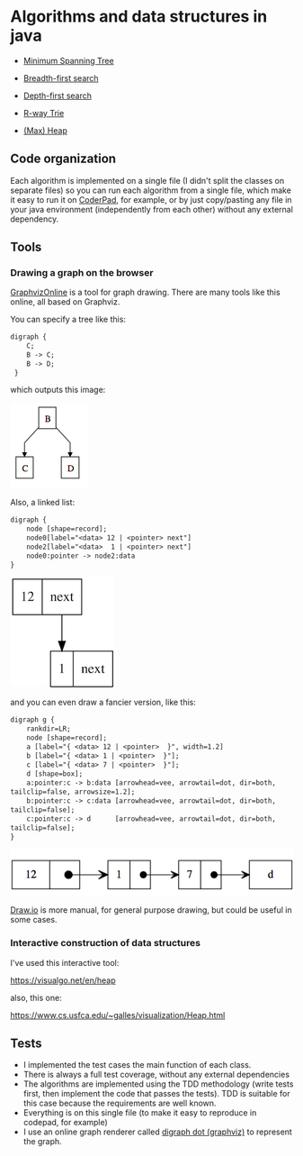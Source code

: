 # Algorithms and data structures in java

- [Minimum Spanning Tree](https://github.com/davps/algorithms-and-data-structures-in-java/blob/master/src/algorithms/SpanningTree.java) 

- [Breadth-first search](https://github.com/davps/algorithms-and-data-structures-in-java/blob/master/src/datastructures/graph/BFS.java)

- [Depth-first search](https://github.com/davps/algorithms-and-data-structures-in-java/blob/master/src/datastructures/graph/DFS.java)

- [R-way Trie](https://github.com/davps/algorithms-and-data-structures-in-java/blob/master/src/datastructures/sorting/bydigit/TrieST.java)

- [(Max) Heap](https://github.com/davps/algorithms-and-data-structures-in-java/blob/master/src/datastructures/tree/MaxHeap.java)

## Code organization

Each algorithm is implemented on a single file (I didn't split the classes on separate files) so you can run each algorithm from a single file, which make it easy to run it on [CoderPad](https://coderpad.io), for example, or by just copy/pasting any file in your java environment (independently from each other) without any external dependency.

## Tools 

### Drawing a graph on the browser

[GraphvizOnline](https://dreampuf.github.io/GraphvizOnline/) is a tool for graph drawing. There are many tools like this online, all based on Graphviz.

You can specify a tree like this:

```
digraph {
    C;
    B -> C;
    B -> D;
 }
```
which outputs this image:

![Demo Digraph](./assets/graph1.png?raw=true)

Also, a linked list:

```
digraph {
    node [shape=record];
    node0[label="<data> 12 | <pointer> next"]
    node2[label="<data>  1 | <pointer> next"]
    node0:pointer -> node2:data
}
```
![Demo Digraph 2](./assets/graph2.png?raw=true)


and you can even draw a fancier version, like this:

```
digraph g {
    rankdir=LR;
    node [shape=record];
    a [label="{ <data> 12 | <pointer>  }", width=1.2]
    b [label="{ <data> 1 | <pointer>  }"];
    c [label="{ <data> 7 | <pointer>  }"];
    d [shape=box];
    a:pointer:c -> b:data [arrowhead=vee, arrowtail=dot, dir=both, tailclip=false, arrowsize=1.2];
    b:pointer:c -> c:data [arrowhead=vee, arrowtail=dot, dir=both, tailclip=false];
    c:pointer:c -> d      [arrowhead=vee, arrowtail=dot, dir=both, tailclip=false];
}

```
![Demo Digraph 3](./assets/graph3.png?raw=true)


[Draw.io](https://www.draw.io/) is more manual, for general purpose drawing, but could be useful in some cases.


### Interactive construction of data structures
I've used this interactive tool:

https://visualgo.net/en/heap

also, this one:
	
https://www.cs.usfca.edu/~galles/visualization/Heap.html

## Tests 
 - I implemented the test cases the main function of each class.
 - There is always a full test coverage, without any external dependencies
 - The algorithms are implemented using the TDD methodology (write tests first, then
   implement the code that passes the tests). TDD is suitable for this case because
   the requirements are well known.
 - Everything is on this single file (to make it easy to reproduce in codepad, for example)
 - I use an online graph renderer called [digraph dot (graphviz)](http://www.samsarin.com/project/dagre-d3/latest/demo/interactive-demo.html) to represent the graph.
	 
	
